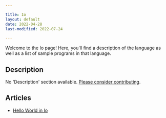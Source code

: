 ```yaml
---

title: Io
layout: default
date: 2022-04-28
last-modified: 2022-07-24

---
```


Welcome to the Io page! Here, you'll find a description of the language as well as a list of sample programs in that language.

## Description

No 'Description' section available. [Please consider contributing](https://github.com/TheRenegadeCoder/sample-programs-website).

## Articles

- [Hello World in Io](https://sampleprograms.io/projects/hello-world/io)